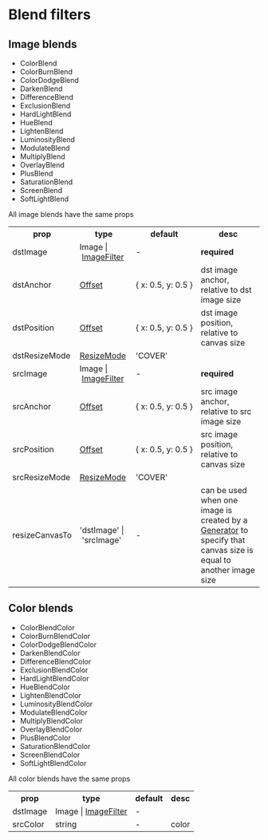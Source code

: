 # Blend filters

## Image blends

- ColorBlend
- ​ColorBurnBlend
- ​ColorDodgeBlend
- ​DarkenBlend
- ​DifferenceBlend
- ​ExclusionBlend
- ​HardLightBlend
- ​HueBlend
- ​LightenBlend
- ​LuminosityBlend
- ​ModulateBlend
- ​MultiplyBlend
- ​OverlayBlend
- ​PlusBlend
- ​SaturationBlend
- ​ScreenBlend
- ​SoftLightBlend

All image blends have the same props

<table>
  <tr>
    <th>prop</th>
    <th>type</th>
    <th>default</th>
    <th>desc</th>
  </tr>
  <tr>
    <td>dstImage</td>
    <td>Image&nbsp;|&nbsp;<a href="types.md#ImageFilter">ImageFilter</a></td>
    <td>-</td>
    <td><strong>required</strong></td>
  </tr>
  <tr>
    <td>dstAnchor</td>
    <td><a href="types.md#Offset">Offset</a></td>
    <td>{&nbsp;x:&nbsp;0.5,&nbsp;y:&nbsp;0.5&nbsp;}</td>
    <td>dst image anchor, relative to dst image size</td>
  </tr>
  <tr>
    <td>dstPosition</td>
    <td><a href="types.md#Offset">Offset</a></td>
    <td>{&nbsp;x:&nbsp;0.5,&nbsp;y:&nbsp;0.5&nbsp;}</td>
    <td>dst image position, relative to canvas size</td>
  </tr>
  <tr>
    <td>dstResizeMode</td>
    <td><a href="types.md#ResizeMode">ResizeMode</a></td>
    <td>'COVER'</td>
    <td></td>
  </tr>
  <tr>
    <td>srcImage</td>
    <td>Image&nbsp;|&nbsp;<a href="types.md#ImageFilter">ImageFilter</a></td>
    <td>-</td>
    <td><strong>required</strong></td>
  </tr>
  <tr>
    <td>srcAnchor</td>
    <td><a href="types.md#Offset">Offset</a></td>
    <td>{&nbsp;x:&nbsp;0.5,&nbsp;y:&nbsp;0.5&nbsp;}</td>
    <td>src image anchor, relative to src image size</td>
  </tr>
  <tr>
    <td>srcPosition</td>
    <td><a href="types.md#Offset">Offset</a></td>
    <td>{&nbsp;x:&nbsp;0.5,&nbsp;y:&nbsp;0.5&nbsp;}</td>
    <td>src image position, relative to canvas size</td>
  </tr>
  <tr>
    <td>srcResizeMode</td>
    <td><a href="types.md#ResizeMode">ResizeMode</a></td>
    <td>'COVER'</td>
    <td></td>
  </tr>
  <tr>
    <td>resizeCanvasTo</td>
    <td>'dstImage'&nbsp;|&nbsp;'srcImage'</td>
    <td>-</td>
    <td>
      can be used when one image is created by a <a href="generators.md">Generator</a> to specify that canvas size is equal to another image size
    </td>
  </tr>
</table>

## Color blends

- ColorBlendColor
- ​ColorBurnBlendColor
- ​ColorDodgeBlendColor
- ​DarkenBlendColor
- ​DifferenceBlendColor
- ​ExclusionBlendColor
- ​HardLightBlendColor
- ​HueBlendColor
- ​LightenBlendColor
- ​LuminosityBlendColor
- ​ModulateBlendColor
- ​MultiplyBlendColor
- ​OverlayBlendColor
- ​PlusBlendColor
- ​SaturationBlendColor
- ​ScreenBlendColor
- ​SoftLightBlendColor

All color blends have the same props

<table>
  <tr>
    <th>prop</th>
    <th>type</th>
    <th>default</th>
    <th>desc</th>
  </tr>
  <tr>
    <td>dstImage</td>
    <td>Image&nbsp;|&nbsp;<a href="types.md#ImageFilter">ImageFilter</a></td>
    <td>-</td>
    <td></td>
  </tr>
  <tr>
    <td>srcColor</td>
    <td>string</td>
    <td>-</td>
    <td>color</td>
  </tr>
</table>